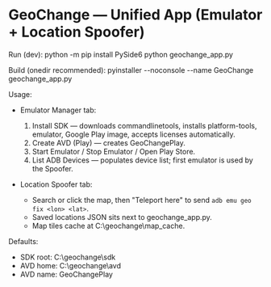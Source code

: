 GeoChange — Unified App (Emulator + Location Spoofer)
=====================================================

Run (dev):
  python -m pip install PySide6
  python geochange_app.py

Build (onedir recommended):
  pyinstaller --noconsole --name GeoChange geochange_app.py

Usage:
- Emulator Manager tab:
  1) Install SDK — downloads commandlinetools, installs platform-tools, emulator, Google Play image,
     accepts licenses automatically.
  2) Create AVD (Play) — creates GeoChangePlay.
  3) Start Emulator / Stop Emulator / Open Play Store.
  4) List ADB Devices — populates device list; first emulator is used by the Spoofer.

- Location Spoofer tab:
  - Search or click the map, then "Teleport here" to send `adb emu geo fix <lon> <lat>`.
  - Saved locations JSON sits next to geochange_app.py.
  - Map tiles cache at C:\geochange\map_cache.

Defaults:
- SDK root: C:\geochange\sdk
- AVD home: C:\geochange\avd
- AVD name: GeoChangePlay

